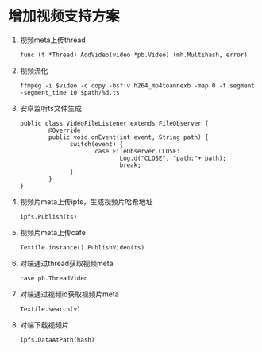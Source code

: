 # 增加视频支持方案

1.	视频meta上传thread
	```
	func (t *Thread) AddVideo(video *pb.Video) (mh.Multihash, error)
	```
2.	视频流化
	```
	ffmpeg -i $video -c copy -bsf:v h264_mp4toannexb -map 0 -f segment -segment_time 10 $path/%d.ts
	```

3.	安卓监听ts文件生成
	```
	public class VideoFileListener extends FileObserver {
			@Override  
	        public void onEvent(int event, String path) {          
		          switch(event) {    
			             case FileObserver.CLOSE:   
				                Log.d("CLOSE", "path:"+ path);   
				                break;   
		          }   
	        } 
	}
	```
4.	视频片meta上传ipfs，生成视频片哈希地址
	```
	ipfs.Publish(ts)
	```
5.	视频片meta上传cafe
	```
	Textile.instance().PublishVideo(ts)
	```
6.	对端通过thread获取视频meta
	```
	case pb.ThreadVideo
	```
7.	对端通过视频id获取视频片meta
	```
	Textile.search(v)
	```
8.	对端下载视频片
	```
	ipfs.DataAtPath(hash)
	```